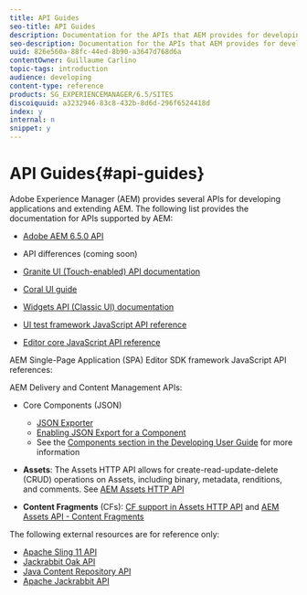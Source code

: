 ```yaml
---
title: API Guides
seo-title: API Guides
description: Documentation for the APIs that AEM provides for developing applications
seo-description: Documentation for the APIs that AEM provides for developing applications
uuid: 826e560a-88fc-44ed-8b90-a3647d768d6a
contentOwner: Guillaume Carlino
topic-tags: introduction
audience: developing
content-type: reference
products: SG_EXPERIENCEMANAGER/6.5/SITES
discoiquuid: a3232946-83c8-432b-8d6d-296f6524418d
index: y
internal: n
snippet: y
---
```


# API Guides{#api-guides}

Adobe Experience Manager (AEM) provides several APIs for developing applications and extending AEM. The following list provides the documentation for APIs supported by AEM:

* [Adobe AEM 6.5.0 API](/sites/developing/using/reference-materials/javadoc/index.md)  

* API differences (coming soon)  
* [Granite UI (Touch-enabled) API documentation](/sites/developing/using/reference-materials/granite-ui/api/index.md)  

* [Coral UI guide](/sites/developing/using/reference-materials/coral-ui/coralui3/index.md)  

* [Widgets API (Classic UI) documentation](/sites/developing/using/reference-materials/widgets-api/index.md)  

* [UI test framework JavaScript API reference](/sites/developing/using/reference-materials/test-api/index.md)  

* [Editor core JavaScript API reference](/sites/developing/using/reference-materials/jsdoc/ui-touch/editor-core/index.md)

AEM Single-Page Application (SPA) Editor SDK framework JavaScript API references:

AEM Delivery and Content Management APIs:

* Core Components (JSON)

    * [JSON Exporter](/help/sites/developing/using/json-exporter.md)
    * [Enabling JSON Export for a Component](/help/sites/developing/using/json-exporter-components.md)
    * See the [Components section in the Developing User Guide](https://helpx.adobe.com/experience-manager/6-4/sites/developing/user-guide.html?topic=/experience-manager/6-4/sites/developing/morehelp/components.ug.js) for more information

* **Assets**: The Assets HTTP API allows for create-read-update-delete (CRUD) operations on Assets, including binary, metadata, renditions, and comments. See [AEM Assets HTTP API](../../../assets/using/mac-api-assets.md)

* **Content Fragments** (CFs): [CF support in Assets HTTP API](../../../assets/using/assets-api-content-fragments.md) and [AEM Assets API - Content Fragments](https://helpx.adobe.com/experience-manager/6-5/sites/developing/using/reference-materials/assets-api-content-fragments/index.html)

The following external resources are for reference only:

* [Apache Sling 11 API](https://sling.apache.org/apidocs/sling11/)
* [Jackrabbit Oak API](http://jackrabbit.apache.org/oak/docs/oak_api/overview.html)
* [Java Content Repository API](https://docs.adobe.com/docs/en/spec/javax.jcr/javadocs/jcr-2.0/index.html)
* [Apache Jackrabbit API](http://jackrabbit.apache.org/api)

